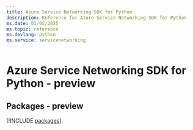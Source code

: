 ```yaml
---
title: Azure Service Networking SDK for Python
description: Reference for Azure Service Networking SDK for Python
ms.date: 03/05/2025
ms.topic: reference
ms.devlang: python
ms.service: servicenetworking
---
```

# Azure Service Networking SDK for Python - preview
## Packages - preview
[!INCLUDE [packages](service-networking-index.md)]